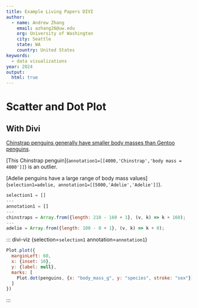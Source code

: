 ```yaml
---
title: Example Living Papers DIVI
author:
  - name: Andrew Zhang
    email: azhang26@uw.edu
    org: University of Washington
    city: Seattle
    state: WA
    country: United States
keywords:
  - data visualizations
year: 2024
output:
  html: true
---
```



# Scatter and Dot Plot
<!-- ``` js
Plot.plot({
  marginLeft: 60,
  x: {inset: 10},
  y: {label: null},
  marks: [
    Plot.dot(penguins, {x: "body_mass_g", y: "species", stroke: "sex"})
  ]
})
``` -->
## With Divi
[Chinstrap penguins generally have smaller body masses than Gentoo penguins](`selection1=chinstraps`).

[This Chinstrap penguin](`annotation1=[[4000,'Chinstrap','body mass = 4000']]`) is an outlier. 

[Adelie penguins have a large range of body mass values](`selection1=adelie, annotation1=[[5000,'Adelie','Adelie']]`).
```js
selection1 = []
---
annotation1 = []
---
chinstraps = Array.from({length: 210 - 160 + 1}, (v, k) => k + 160);
---
adelie = Array.from({length: 100 - 0 + 1}, (v, k) => k + 0);
```
<!-- ::: divi-viz {modes=`modes1` values=`values1`} -->
::: divi-viz {selection=`selection1` annotation=`annotation1`}
``` js
Plot.plot({
  marginLeft: 60,
  x: {inset: 10},
  y: {label: null},
  marks: [
    Plot.dot(penguins, {x: "body_mass_g", y: "species", stroke: "sex"})
  ]
})
```
:::


<!-- 
# Histogram and Density Plot
[Cluster of shorter ~2 min eruptions](`mode2='select', values2=['2']`)
[Cluster of longer ~4 min eruptions](`mode2='select', values2=['4']`)
```js
mode2 = 'select'
---
values2 = ['']
```
::: divi-viz {mode=`mode2` values=`values2`}
``` js
faithful = FileAttachment('faithful.tsv').tsv({ typed: true })
---
bandwidth = 20
---
Plot.plot({
  x: { domain: [1.5, 5.5] },
  width: 650,
  inset: 20,
  marks: [
    Plot.density(faithful, {x: "eruptions", y: "waiting", stroke: "steelblue", strokeWidth: 0.25, bandwidth}),
    Plot.density(faithful, {x: "eruptions", y: "waiting", stroke: "steelblue", thresholds: 4, bandwidth}),
    Plot.dot(faithful, {x: "eruptions", y: "waiting", fill: "currentColor", r: 1.5})
  ]
})
```
::: -->

<!-- # Map and Vector Plot

``` js
mode3 = 'select'
---
values3 = ['']
``` -->

<!-- ::: divi-viz {mode=`mode2` values=`values2`}
``` js
election = FileAttachment("us-presidential-election-2020.csv").csv()
---
us = FileAttachment("us-counties-10m.json").json()
---
nation = topojson.feature(us, us.objects.nation)
---
statemesh = topojson.mesh(us, us.objects.states)
---
counties = {
  const counties = topojson.feature(us, us.objects.counties).features;
  const _election = new Map(election.map((d) => [d.fips, d]));
  counties.forEach(county => {
    county.properties.margin2020 = +_election.get(county.id)?.margin2020;
    county.properties.votes = +_election.get(county.id)?.votes;
  });
  return counties;
}
---
Plot.plot({
  projection: "albers-usa",
  length: {type: "sqrt", transform: Math.abs},
  marks: [
    Plot.geo(statemesh, {strokeWidth: 0.5}),
    Plot.geo(nation),
    Plot.vector(
      counties,
      Plot.centroid({
        anchor: "start",
        length: (d) => d.properties.margin2020 * d.properties.votes,
        stroke: (d) => d.properties.margin2020 > 0 ? "red" : "blue",
        rotate: (d) => d.properties.margin2020 > 0 ? 60 : -60
      })
    )
  ]
})
```
::: -->
